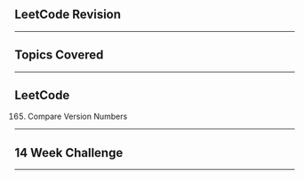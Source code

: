 ## LeetCode Revision

---

## Topics Covered

---

## LeetCode

165. Compare Version Numbers

---

## 14 Week Challenge

---
